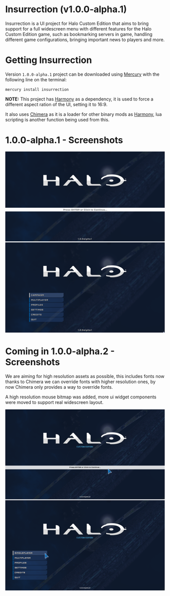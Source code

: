 # Insurrection (v1.0.0-alpha.1)
Insurrection is a UI project for Halo Custom Edition that aims to bring support for a full
widescreen menu with different features for the Halo Custom Edition game, such as bookmarking
servers in game, handling different game configurations, bringing important news to players and more.

# Getting Insurrection
Version `1.0.0-alpha.1` project can be downloaded using [Mercury](https://github.com/Sledmine) with
the following
line on the terminal:
```
mercury install insurrection
```
**NOTE:** This project has [Harmony](https://github.com/JerryBrick/harmony) as a dependency, it is
used to force a different aspect ration of the UI, setting it to 16:9.

It also uses [Chimera](https://github.com/SnowyMouse/chimera) as it is a loader for other 
binary mods as [Harmony](https://github.com/JerryBrick/harmony), lua scripting is another function
being used from this.

# 1.0.0-alpha.1 - Screenshots
![main_menu](images/1.0.0-alpha.1/main_menu.png)
![menu_options](images/1.0.0-alpha.1/menu_options.png)

# Coming in 1.0.0-alpha.2 - Screenshots

We are aiming for high resolution assets as possible, this includes fonts now thanks to Chimera we
can override fonts with higher resolution ones, by now Chimera only provides a way to override
fonts.

A high resolution mouse bitmap was added, more ui widget components were moved to support real
widescreen layout.

![main_menu](images/1.0.0-alpha.2/main_menu.png)
![menu_options](images/1.0.0-alpha.2/menu_options.png)
